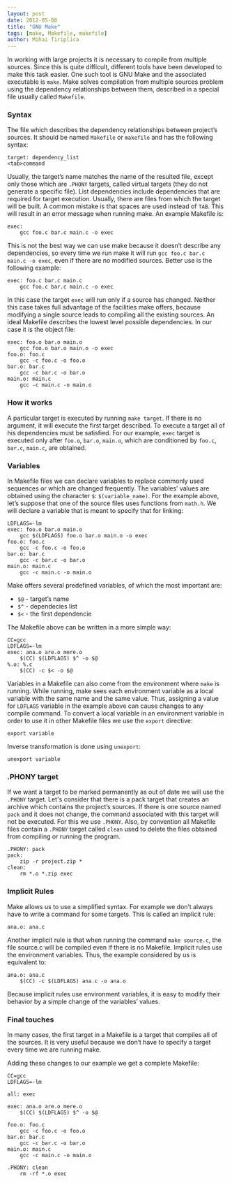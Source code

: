 ```yaml
---
layout: post
date: 2012-05-08
title: "GNU Make"
tags: [make, Makefile, makefile]
author: Mihai Tiriplica
---
```


In working with large projects it is necessary to compile from multiple
sources. Since this is quite difficult, different tools have been developed to
make this task easier. One such tool is GNU Make and the associated executable
is  `make`. Make solves compilation from multiple sources problem using the
dependency relationships between them, described in a special file usually called
`Makefile`.

### Syntax

The file which describes the dependency relationships between project’s
sources. It should be named `Makefile` or `makefile` and has the following
syntax:

	target: dependency_list
	<tab>command

Usually, the target’s name matches the name of the resulted file, except only
those which are `.PHONY` targets, called virtual targets (they do not generate
a specific file). List dependencies include dependencies that are required for
target execution. Usually, there are files from which the target will be
built. A common mistake is that spaces are used instead of `TAB`. This will
result in an error message when running make. An example Makefile is:

	exec:
		gcc foo.c bar.c main.c -o exec

This is not the best way we can use make because it doesn’t describe any
dependencies, so every time we run make it will run `gcc foo.c bar.c main.c -o
exec`, even if there are no modified sources. Better use is the following
example:

	exec: foo.c bar.c main.c
		gcc foo.c bar.c main.c -o exec

In this case the target `exec` will run only if a source has changed. Neither
this case takes full advantage of the facilities make offers, because
modifying a single source leads to compiling all the existing sources. An
ideal Makefile describes the lowest level possible dependencies. In our case
it is the object file:

	exec: foo.o bar.o main.o
		gcc foo.o bar.o main.o -o exec
	foo.o: foo.c
		gcc -c foo.c -o foo.o
	bar.o: bar.c
		gcc -c bar.c -o bar.o
	main.o: main.c
		gcc -c main.c -o main.o

###  How it works

A particular target is executed by running `make target`. If there is no
argument, it will execute the first target described. To execute a target all
of his dependencies must be satisfied. For our example, `exec` target is
executed only after `foo.o`, `bar.o`, `main.o`, which are conditioned by
`foo.c`, `bar.c`, `main.c`, are obtained.

### Variables

In Makefile files we can declare variables to replace commonly used sequences
or which are changed frequently. The variables’ values are obtained using the
character `$`: `$(variable_name)`. For the example above, let’s suppose that
one of the source files uses functions from `math.h`. We will declare a
variable that is meant to specify that for linking:

	LDFLAGS=-lm
	exec: foo.o bar.o main.o
		gcc $(LDFLAGS) foo.o bar.o main.o -o exec
	foo.o: foo.c
		gcc -c foo.c -o foo.o
	bar.o: bar.c
		gcc -c bar.c -o bar.o
	main.o: main.c
		gcc -c main.c -o main.o

Make offers several predefined variables, of which the most important are:
* `$@` - target’s name
* `$^` - dependecies list
* `$<` - the first dependencie

The Makefile above can be written in a more simple way:

	CC=gcc
	LDFLAGS=-lm
	exec: ana.o are.o mere.o
		$(CC) $(LDFLAGS) $^ -o $@
	%.o: %.c
		$(CC) -c $< -o $@

Variables in a Makefile can also come from the environment where `make` is
running. While running, make sees each environment variable as a local
variable with the same name and the same value. Thus, assigning a value for
`LDFLAGS` variable in the example above can cause changes to any compile
command. To convert a local variable in an environment variable in order to
use it in other Makefile files we use the `export` directive:

	export variable

Inverse transformation is done using `unexport`:

	unexport variable

### .PHONY target

If we want a target to be marked permanently as out of date we will use the
`.PHONY` target. Let's consider that there is a pack target that creates an
archive which contains the project’s sources. If there is one source named
`pack` and it does not change, the command associated with this target will not
be executed. For this we use `.PHONY`. Also, by convention all Makefile files
contain a `.PHONY` target called `clean`  used to delete the files obtained from
compiling or running the program.

	.PHONY: pack
	pack:
		zip -r project.zip *
	clean:
		rm *.o *.zip exec

### Implicit Rules

Make allows us to use a simplified syntax. For example we don’t always have to
write a command for some targets. This is called an implicit rule:

	ana.o: ana.c

Another implicit rule is that when running the command `make source.c`, the
file source.c will be compiled even if there is no Makefile. Implicit rules
use the environment variables. Thus, the example considered by us is
equivalent to:

	ana.o: ana.c
		$(CC) -c $(LDFLAGS) ana.c -o ana.o

Because implicit rules use environment variables, it is easy to modify their
behavior by a simple change of the variables’ values.

### Final touches

In many cases, the first target in a Makefile is a target that compiles all of
the sources. It is very useful because we don’t have to specify a target every
time we are running make.

Adding these changes to our example we get a complete Makefile:

	CC=gcc
	LDFLAGS=-lm

	all: exec

	exec: ana.o are.o mere.o
		$(CC) $(LDFLAGS) $^ -o $@

	foo.o: foo.c
		gcc -c foo.c -o foo.o
	bar.o: bar.c
		gcc -c bar.c -o bar.o
	main.o: main.c
		gcc -c main.c -o main.o

	.PHONY: clean
		rm -rf *.o exec
